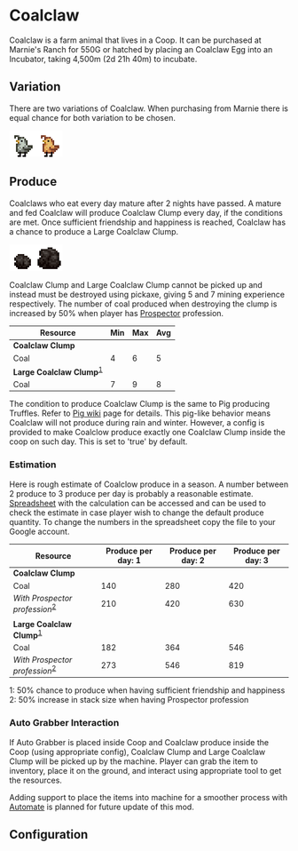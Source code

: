 # Coalclaw

Coalclaw is a farm animal that lives in a Coop. It can be purchased at Marnie's Ranch for 550G or hatched by placing an Coalclaw Egg into an Incubator, taking 4,500m (2d 21h 40m) to incubate.

## Variation

There are two variations of Coalclaw. When purchasing from Marnie there is equal chance for both variation to be chosen.

![Coalclaw_Variations](Animals/Coalclaw_Variations.png)

## Produce

Coalclaws who eat every day mature after 2 nights have passed. A mature and fed Coalclaw will produce Coalclaw Clump every day, if the conditions are met. Once sufficient friendship and happiness is reached, Coalclaw has a chance to produce a Large Coalclaw Clump.

![Coalclaw_Produces](Animals/Coalclaw_Produces.png)

Coalclaw Clump and Large Coalclaw Clump cannot be picked up and instead must be destroyed using pickaxe, giving 5 and 7 mining experience respectively. The number of coal produced when destroying the clump is increased by 50% when player has [Prospector](https://stardewvalleywiki.com/Skills#Mining) profession.

| Resource | Min | Max | Avg |
| -------- | --- | --- | --- |
| **Coalclaw Clump** | | | |
| Coal | 4 | 6 | 5 |
| **Large Coalclaw Clump**<sup>[1](#LargeCoalclawClump)</sup> | | | |
| Coal | 7 | 9 | 8 |

The condition to produce Coalclaw Clump is the same to Pig producing Truffles. Refer to [Pig wiki](https://stardewvalleywiki.com/Pig) page for details. This pig-like behavior means Coalclaw will not produce during rain and winter. However, a config is provided to make Coalclow produce exactly one Coalclaw Clump inside the coop on such day. This is set to 'true' by default.

### Estimation

Here is rough estimate of Coalclow produce in a season. A number between 2 produce to 3 produce per day is probably a reasonable estimate. [Spreadsheet](https://docs.google.com/spreadsheets/d/13k0kkcyTUVJseXhAiZoKnOVubqOB7M9F3xILHV-Sj54/edit#gid=549968683) with the calculation can be accessed and can be used to check the estimate in case player wish to change the default produce quantity. To change the numbers in the spreadsheet copy the file to your Google account.

| Resource | Produce per day: 1 | Produce per day: 2 | Produce per day: 3 |
| -------- | ------------------ | ------------------ | ------------------ |
| **Coalclaw Clump** | | | |
| Coal | 140 | 280 | 420 |
| *With Prospector profession*<sup>[2](#LargeCoalclawClump)</sup> | 210 | 420 | 630 |
| | | | |
| **Large Coalclaw Clump**<sup>[1](#LargeCoalclawClump)</sup> | | | |
| Coal | 182 | 364 | 546 |
| *With Prospector profession*<sup>[2](#LargeCoalclawClump)</sup> | 273 | 546 | 819 |

<a name="LargeCoalclawClump">1</a>: 50% chance to produce when having sufficient friendship and happiness<br>
<a name="Prospector">2</a>: 50% increase in stack size when having Prospector profession

### Auto Grabber Interaction

If Auto Grabber is placed inside Coop and Coalclaw produce inside the Coop (using appropriate config), Coalclaw Clump and Large Coalclaw Clump will be picked up by the machine. Player can grab the item to inventory, place it on the ground, and interact using appropriate tool to get the resources.

Adding support to place the items into machine for a smoother process with [Automate](https://www.nexusmods.com/stardewvalley/mods/1063) is planned for future update of this mod.

## Configuration

